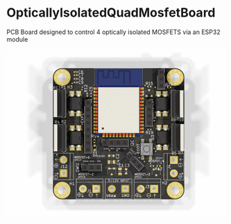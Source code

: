 # OpticallyIsolatedQuadMosfetBoard

PCB Board designed to control 4 optically isolated MOSFETS via an ESP32 module

![ESP32 Board](esp32-quad-opto-mosfet-e1613787613265.jpg)
